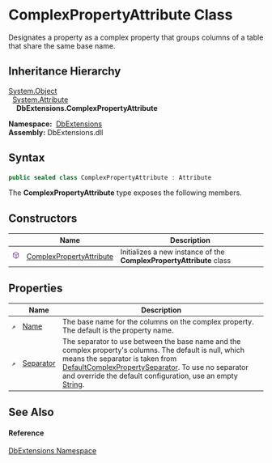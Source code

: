 ComplexPropertyAttribute Class
==============================
Designates a property as a complex property that groups columns of a table that share the same base name.


Inheritance Hierarchy
---------------------
[System.Object][1]  
  [System.Attribute][2]  
    **DbExtensions.ComplexPropertyAttribute**  

  **Namespace:**  [DbExtensions][3]  
  **Assembly:** DbExtensions.dll

Syntax
------

```csharp
public sealed class ComplexPropertyAttribute : Attribute
```

The **ComplexPropertyAttribute** type exposes the following members.


Constructors
------------

|                  | Name                          | Description                                                          |
| ---------------- | ----------------------------- | -------------------------------------------------------------------- |
| ![Public method] | [ComplexPropertyAttribute][4] | Initializes a new instance of the **ComplexPropertyAttribute** class |


Properties
----------

|                    | Name           | Description                                                                                                                                                                                                                                                             |
| ------------------ | -------------- | ----------------------------------------------------------------------------------------------------------------------------------------------------------------------------------------------------------------------------------------------------------------------- |
| ![Public property] | [Name][5]      | The base name for the columns on the complex property. The default is the property name.                                                                                                                                                                                |
| ![Public property] | [Separator][6] | The separator to use between the base name and the complex property's columns. The default is null, which means the separator is taken from [DefaultComplexPropertySeparator][7]. To use no separator and override the default configuration, use an empty [String][8]. |


See Also
--------

#### Reference
[DbExtensions Namespace][3]  

[1]: https://docs.microsoft.com/dotnet/api/system.object
[2]: https://docs.microsoft.com/dotnet/api/system.attribute
[3]: ../README.md
[4]: _ctor.md
[5]: Name.md
[6]: Separator.md
[7]: ../DatabaseConfiguration/DefaultComplexPropertySeparator.md
[8]: https://docs.microsoft.com/dotnet/api/system.string
[Public method]: ../../icons/pubmethod.svg "Public method"
[Public property]: ../../icons/pubproperty.svg "Public property"